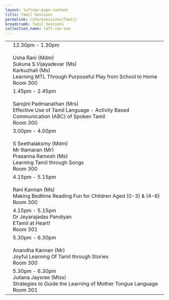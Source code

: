 ```yaml
---
layout: leftnav-page-content
title: Tamil Sessions
permalink: /sharesessions/Tamil/
breadcrumb: Tamil Sessions
collection_name: left-nav-one
---
```


<table>
  <tr>
    <td>
    </td>
    <td>12.30pm - 1.30pm<br>
     <br> Usha Rani (Mdm) 
      <br>Sukuna S.Vijayadevar (Ms)
      <br>Karkuzhali (Ms)
      <br>Learning MTL Through Purposeful Play from School to Home<br> Room 300
    </td>
  </tr>
  <tr>
    <td>
    </td>
    <td>1.45pm - 2.45pm<br>
     <br> Sarojini Padmanathan (Mrs)
     <br> Effective Use of Tamil Language
- Activity Based Communication (ABC) of Spoken Tamil
      <br> Room 300
    </td>
  </tr>
    <tr>
    <td>
    </td>
    <td>3.00pm - 4.00pm<br>
     <br> S Seethalaksmy (Mdm)
      <br>Mr Illamaran (Mr)
      <br>Prasanna Ramesh (Ms)
     <br>Learning Tamil through Songs
      <br> Room 300
    </td>
  </tr>
      <tr>
    <td>
    </td>
    <td>4.15pm - 5.15pm<br>
      <br>Rani Kannan (Ms)
     <br>Making Bedtime Reading Fun for Children Aged  (0-3) & (4-6)
      <br> Room 300
    </td>
  </tr>
        <tr>
    <td>
    </td>
    <td>4.15pm - 5.15pm
      <br>Dr Jeyarajadas Pandiyan
      <br> ETamil at Heart!
      <br> Room 301
    </td>
  </tr>
        <tr>
    <td>
    </td>
    <td>5.30pm - 6.30pm<br>
      <br>Anandha Kannan (Mr)
     <br> Joyful Learning Of Tamil through Stories 
      <br> Room 300
    </td>
  </tr>
          <tr>
    <td>
    </td>
    <td>5.30pm - 6.30pm
<br> Juliana Jaysree (Miss)
      <br> Strategies to Guide the Learning of Mother Tongue Language
      <br> Room 301
    </td>
  </tr>
</table>
